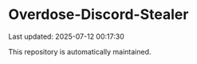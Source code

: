 # Overdose-Discord-Stealer

Last updated: 2025-07-12 00:17:30

This repository is automatically maintained.

